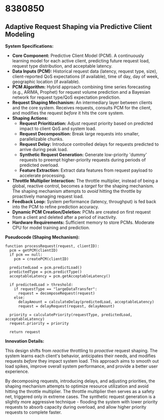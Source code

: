 # 8380850

## Adaptive Request Shaping via Predictive Client Modeling

**System Specifications:**

*   **Core Component:** Predictive Client Model (PCM). A continuously learning model for each active client, predicting future request load, request type distribution, and acceptable latency.
*   **Data Inputs (PCM):** Historical request data (latency, request type, size), client-reported QoS expectations (if available), time of day, day of week, geographic location (if available).
*   **PCM Algorithm:** Hybrid approach combining time series forecasting (e.g., ARIMA, Prophet) for request volume prediction and a Bayesian network for request type/QoS expectation prediction.
*   **Request Shaping Mechanism:**  An intermediary layer between clients and the core system. Receives requests, consults PCM for the client, and modifies the request *before* it hits the core system.
*   **Shaping Actions:**
    *   **Request Prioritization:** Adjust request priority based on predicted impact to client QoS and system load.
    *   **Request Decomposition:** Break large requests into smaller, parallelizable chunks.
    *   **Request Delay:**  Introduce controlled delays for requests predicted to arrive during peak load.
    *   **Synthetic Request Generation:**  Generate low-priority 'dummy' requests to preempt higher-priority requests during periods of predicted overload.
    *   **Feature Extraction:** Extract data features from request payload to accelerate processing.
*   **Throttle Multiplier Interaction:** The throttle multiplier, instead of being a global, reactive control, becomes a *target* for the shaping mechanism. The shaping mechanism attempts to *avoid* hitting the throttle by proactively managing request load.
*   **Feedback Loop:** System performance (latency, throughput) is fed back into the PCM to refine prediction accuracy.
*   **Dynamic PCM Creation/Deletion:** PCMs are created on first request from a client and deleted after a period of inactivity.
*   **Hardware Requirements:** Sufficient memory to store PCMs. Moderate CPU for model training and prediction.

**Pseudocode (Shaping Mechanism):**

```
function processRequest(request, clientID):
  pcm = getPCM(clientID)
  if pcm == null:
    pcm = createPCM(clientID)

  predictedLoad = pcm.predictLoad()
  predictedType = pcm.predictType()
  acceptableLatency = pcm.getAcceptableLatency()

  if predictedLoad > threshold:
    if requestType == "largeDataTransfer":
      request = decomposeRequest(request)
    else:
      delayAmount = calculateDelay(predictedLoad, acceptableLatency)
      request = delayRequest(request, delayAmount)

  priority = calculatePriority(requestType, predictedLoad, acceptableLatency)
  request.priority = priority

  return request
```

**Innovation Details:**

This design shifts from *reactive* throttling to *proactive* request shaping. The system learns each client's behavior, anticipates their needs, and modifies requests *before* they impact system load. This approach aims to smooth out load spikes, improve overall system performance, and provide a better user experience.

By decomposing requests, introducing delays, and adjusting priorities, the shaping mechanism attempts to optimize resource utilization and avoid hitting the throttle multiplier.  The throttle multiplier then serves as a safety net, triggered only in extreme cases. The synthetic request generation is a slightly more aggressive technique - flooding the system with lower priority requests to absorb capacity during overload, and allow higher priority requests to complete faster.